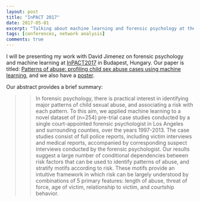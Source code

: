 ```yaml
---
layout: post
title: "InPACT 2017"
date: 2017-05-01
excerpt: "Talking about machine learning and forensic psychology at the International Psychological Applications Conference and Trends, in Budapest, Hungary."
tags: [conferences, network analysis]
comments: true
---
```


I will be presenting my work with David Jimenez on forensic psychology and machine learning at [InPACT2017](http://inpact-psychologyconference.org/2017/) in Budapest, Hungary. Our paper is titled: [Patterns of abuse: profiling child sex abuse cases using machine learning](https://drive.google.com/open?id=1rn6E9TVQuFfH6Joeog7qH4tijvBWLeOH), and we also have a [poster](https://drive.google.com/open?id=1fRGm1qQMM4vEYjzaAmSC5XY1HSVHLszk).

Our abstract provides a brief summary:
>> In forensic psychology, there is practical interest in identifying major patterns of child sexual abuse, and associating a risk with each pattern. To this aim, we applied machine learning to a novel dataset of (n=254) pre-trial case studies conducted by a single court-appointed forensic psychologist in Los Angeles and surrounding counties, over the years 1997-2013. The case studies consist of full police reports, including victim interviews and medical reports, accompanied by corresponding suspect interviews conducted by the forensic psychologist. Our results suggest a large number of conditional dependencies between risk factors that can be used to identify patterns of abuse, and stratify motifs according to risk. These motifs provide an intuitive framework in which risk can be largely understood by combinations of 5 primary features: length of abuse, threat of force, age of victim, relationship to victim, and courtship behavior.


